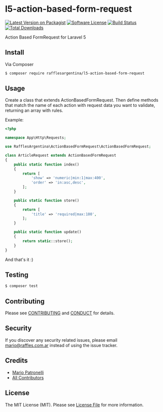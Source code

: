 # l5-action-based-form-request

[![Latest Version on Packagist][ico-version]][link-packagist]
[![Software License][ico-license]](LICENSE.md)
[![Build Status][ico-travis]][link-travis]
[![Total Downloads][ico-downloads]][link-downloads]

Action Based FormRequest for Laravel 5

## Install

Via Composer

``` bash
$ composer require rafflesargentina/l5-action-based-form-request
```

## Usage

Create a class that extends ActionBasedFormRequest. Then define methods that match the name of each action with request data you want to validate, returning an array with rules.

Example:

``` php
<?php

namespace App\Http\Requests;

use RafflesArgentina\ActionBasedFormRequest\ActionBasedFormRequest;

class ArticleRequest extends ActionBasedFormRequest
{
    public static function index()
    {
        return [
            'show' => 'numeric|min:1|max:400',
            'order' => 'in:asc,desc',
        ];
    }

    public static function store()
    {
        return [
            'title' => 'required|max:100',
        ];
    }

    public static function update()
    {
        return static::store();
    } 
}
```

And that's it :)

## Testing

``` bash
$ composer test
```

## Contributing

Please see [CONTRIBUTING](CONTRIBUTING.md) and [CONDUCT](CONDUCT.md) for details.

## Security

If you discover any security related issues, please email mario@raffles.com.ar instead of using the issue tracker.

## Credits

- [Mario Patronelli][link-author]
- [All Contributors][link-contributors]

## License

The MIT License (MIT). Please see [License File](LICENSE.md) for more information.

[ico-version]: https://img.shields.io/packagist/v/rafflesargentina/l5-action-based-form-request.svg?style=flat-square
[ico-license]: https://img.shields.io/badge/license-MIT-brightgreen.svg?style=flat-square
[ico-travis]: https://img.shields.io/travis/rafflesargentina/l5-action-based-form-request/master.svg?style=flat-square
[ico-downloads]: https://img.shields.io/packagist/dt/rafflesargentina/l5-action-based-form-request.svg?style=flat-square

[link-packagist]: https://packagist.org/packages/rafflesargentina/l5-action-based-form-request
[link-travis]: https://travis-ci.org/rafflesargentina/l5-action-based-form-request
[link-downloads]: https://packagist.org/packages/rafflesargentina/l5-action-based-form-request
[link-author]: https://github.com/patronelli87
[link-contributors]: ../../contributors
